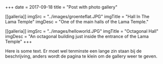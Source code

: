 +++
date = 2017-09-18
title = "Post with photo gallery"

[[galleria]]
imgSrc = "../images/groenteflat.JPG"
imgTitle = "Hall In The Lama Temple"
imgDesc = "One of the main halls of the Lama Temple."

[[galleria]]
imgSrc = "../images/helloworld.JPG"
imgTitle = "Octagonal Hall"
imgDesc = "An octagonal building just inside the entrance of the Lama Temple"
+++

Here is some text. Er moet wel tenminste een lange zin staan bij de beschrijving, anders wordt de pagina te klein om de gallery weer te geven.


